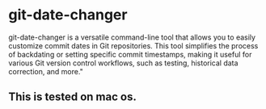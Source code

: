 # git-date-changer
git-date-changer is a versatile command-line tool that allows you to easily customize commit dates in Git repositories.
This tool simplifies the process of backdating or setting specific commit timestamps, making it useful for various Git version control workflows, such as testing, historical data correction, and more."

## This is tested on mac os.




